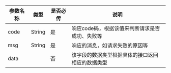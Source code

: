 | **参数名称** | **类型** | **是否必传** | **说明** |
| --- | --- | --- | --- |
| code | String | 是 | 响应code码，根据该值来判断请求是否成功、失败等 |
| msg | String | 是 | 响应的消息，如请求失败的原因等 |
| data |  | 否 | 该字段的数据类型根据具体的接口返回相应的数据类型 |




